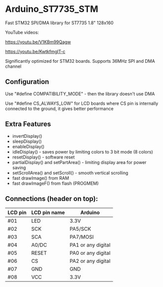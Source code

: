 # Arduino_ST7735_STM
Fast STM32 SPI/DMA library for ST7735 1.8" 128x160

YouTube videos:

https://youtu.be/V1KBm99Qagw

https://youtu.be/KwtkfmglT-c

Significantly optimized for STM32 boards. Supports 36MHz SPI and DMA channel

## Configuration

Use "#define COMPATIBILITY_MODE" - then the library doesn't use DMA

Use "#define CS_ALWAYS_LOW" for LCD boards where CS pin is internally connected to the ground, it gives better performance


## Extra Features
- invertDisplay()
- sleepDisplay()
- enableDisplay()
- idleDisplay() - saves power by limiting colors to 3 bit mode (8 colors)
- resetDisplay() - software reset
- partialDisplay() and setPartArea() - limiting display area for power saving
- setScrollArea() and setScroll() - smooth vertical scrolling
- fast drawImage() from RAM
- fast drawImageF() from flash (PROGMEM)

## Connections (header on top):

|LCD pin|LCD pin name|Arduino|
|--|--|--|
 |#01| LED| 3.3V|
 |#02| SCK |PA5/SCK|
 |#03| SCA |PA7/MOSI|
 |#04| A0/DC|PA1 or any digital
 |#05| RESET|PA0 or any digital|
 |#06| CS|PA2 or any digital|
 |#07| GND | GND|
 |#08| VCC | 3.3V|
 
